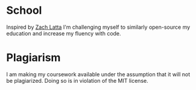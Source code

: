 School
======

Inspired by [Zach Latta](https://github.com/zachlatta/school) I'm challenging myself to similarly open-source my education and increase my fluency with code.

Plagiarism
======
I am making my coursework available under the assumption that it will not be plagiarized. Doing so is in violation of the MIT license.
